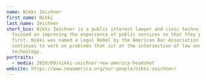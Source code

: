 ```yaml
---
name: Nikki Zeichner
first_name: Nikki
last_name: Zeichner
short_bio: Nikki Zeichner is a public interest lawyer and civic technologist
  focused on improving the experience of public services so that they put people
  first. Nikki was named a Legal Rebel by the American Bar Association and
  continues to work on problems that sit at the intersection of law and
  technology.
portraits:
  - media: 2020/09/nikki-zeichner-new-america-headshot
website: https://www.newamerica.org/our-people/nikki-zeichner/
---
```

